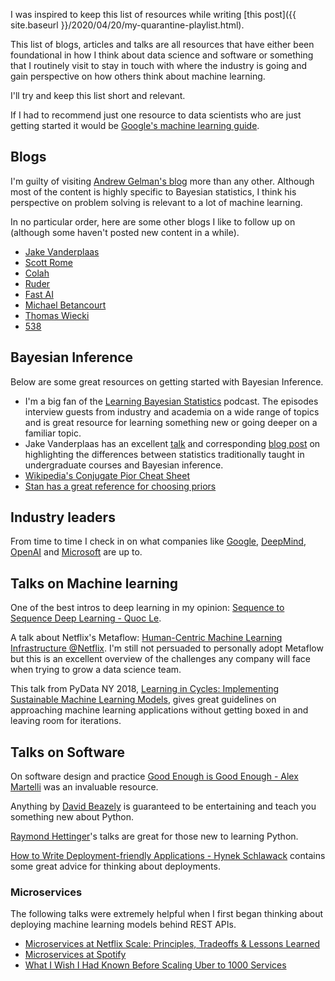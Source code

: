 I was inspired to keep this list of resources while writing [this post]({{ site.baseurl }}/2020/04/20/my-quarantine-playlist.html).

This list of blogs, articles and talks are all resources that have either been foundational in how I think about
data science and software or something that I routinely visit to stay
in touch with where the industry is going and gain perspective on how others
think about machine learning.

I'll try and keep this list short and relevant.

If I had to recommend just one
resource to data scientists who are just getting started it would be
[Google's machine learning guide](https://developers.google.com/machine-learning/guides/rules-of-ml/).

## Blogs

I'm guilty of visiting [Andrew Gelman's blog](https://statmodeling.stat.columbia.edu/)
more than any other. Although most of the content is highly specific to Bayesian statistics,
I think his perspective on problem solving is relevant to a lot of machine learning.

In no particular order, here are some other blogs I like to follow up on (although some haven't
posted new content in a while).

- [Jake Vanderplaas](http://jakevdp.github.io/blog/2014/03/11/frequentism-and-bayesianism-a-practical-intro/)
- [Scott Rome](http://srome.github.io)
- [Colah](https://colah.github.io/)
- [Ruder](https://ruder.io/)
- [Fast AI](https://www.fast.ai/)
- [Michael Betancourt](https://betanalpha.github.io/writing/)
- [Thomas Wiecki](https://twiecki.io/)
- [538](https://fivethirtyeight.com/)

## Bayesian Inference

Below are some great resources on getting started with Bayesian Inference.

- I'm a big fan of the [Learning Bayesian Statistics](https://learnbayesstats.com/) podcast. The episodes interview guests from industry and academia on a wide range of topics and is great resource for learning something new or going deeper on a familiar topic.
- Jake Vanderplaas has an excellent [talk](https://www.youtube.com/watch?v=KhAUfqhLakw) and corresponding [blog post](http://jakevdp.github.io/blog/2014/03/11/frequentism-and-bayesianism-a-practical-intro/) on
    highlighting the differences between statistics traditionally taught in undergraduate
    courses and Bayesian inference.
- [Wikipedia's Conjugate Pior Cheat Sheet](https://en.wikipedia.org/wiki/Conjugate_prior)
- [Stan has a great reference for choosing priors](https://github.com/stan-dev/stan/wiki/Prior-Choice-Recommendations)

## Industry leaders

From time to time I check in on what companies like [Google](https://ai.googleblog.com/),
[DeepMind](https://deepmind.com/blog), [OpenAI](https://openai.com/blog/) and
[Microsoft](https://blogs.microsoft.com/ai/) are up to.

## Talks on Machine learning

One of the best intros to deep learning in my opinion: [Sequence to Sequence Deep Learning - Quoc Le](https://www.youtube.com/watch?v=G5RY_SUJih4&feature=youtu.be).

A talk about Netflix's Metaflow: [Human-Centric Machine Learning Infrastructure @Netflix](https://www.youtube.com/watch?v=XV5VGddmP24). I'm still not persuaded to personally adopt Metaflow but this is an excellent
overview of the challenges any company will face when trying to grow a data science team.

This talk from PyData NY 2018, [Learning in Cycles: Implementing Sustainable Machine Learning Models](https://www.youtube.com/watch?v=IiLkaMtzBJQ), gives great guidelines on approaching machine
learning applications without getting boxed in and leaving room for iterations.

## Talks on Software

On software design  and practice [Good Enough is Good Enough - Alex Martelli](https://www.youtube.com/watch?v=_Ek3A2b-nHU&t=1s)
was an invaluable resource.

Anything by [David Beazely](https://www.youtube.com/user/dabeazllc) is guaranteed to be entertaining and teach
you something new about Python.

[Raymond Hettinger](https://www.youtube.com/watch?v=HTLu2DFOdTg&list=PLRVdut2KPAguz3xcd22i_o_onnmDKj3MA)'s talks
are great for those new to learning Python.

[How to Write Deployment-friendly Applications - Hynek Schlawack](youtube.com/watch?v=wuCpCkrfeMs&t=1817s) contains some great advice for thinking about deployments.


### Microservices

The following talks were extremely helpful when I first began thinking about deploying
machine learning models behind REST APIs.

- [Microservices at Netflix Scale: Principles, Tradeoffs & Lessons Learned](https://www.youtube.com/watch?v=57UK46qfBLY)
- [Microservices at Spotify](https://www.youtube.com/watch?v=7LGPeBgNFuU)
- [What I Wish I Had Known Before Scaling Uber to 1000 Services](https://www.youtube.com/watch?v=kb-m2fasdDY&t=112s)